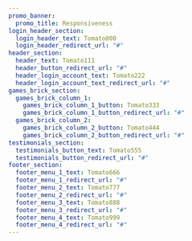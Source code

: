 ```yaml
---
promo_banner:
  promo_title: Responsiveness
login_header_section:
  login_header_text: Tomato000
  login_header_redirect_url: "#"
header_section:
  header_text: Tomato111
  header_button_redirect_url: "#"
  header_login_account_text: Tomato222
  header_login_account_text_redirect_url: "#"
games_brick_section:
  games_brick_column_1:
    games_brick_column_1_button: Tomato333
    games_brick_column_1_button_redirect_url: "#"
  games_brick_column_2:
    games_brick_column_2_button: Tomato444
    games_brick_column_2_button_redirect_url: "#"
testimonials_section:
  testimonials_button_text: Tomato555
  testimonials_button_redirect_url: "#"
footer_section:
  footer_menu_1_text: Tomato666
  footer_menu_1_redirect_url: "#"
  footer_menu_2_text: Tomato777
  footer_menu_2_redirect_url: "#"
  footer_menu_3_text: Tomato888
  footer_menu_3_redirect_url: "#"
  footer_menu_4_text: Tomato999
  footer_menu_4_redirect_url: "#"
---
```


